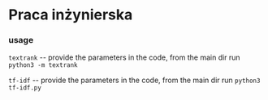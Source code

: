 # Praca inżynierska

### usage
`textrank` -- provide the parameters in the code, from the main dir run `python3 -m textrank`

`tf-idf` -- provide the parameters in the code, from the main dir run `python3 tf-idf.py`